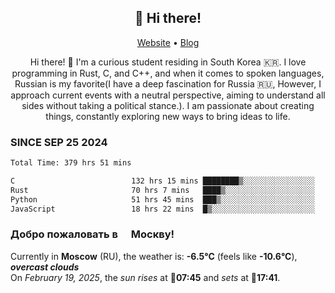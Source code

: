 <h2 align="center">👋 Hi there!</h2>
<p align="center">
  <a href="https://urdekcah.ru">Website</a> •
  <a href="https://urdekcah.blog">Blog</a>
</p>

<p align="center">
  Hi there! 👋 I'm a curious student residing in South Korea 🇰🇷. I love programming in Rust, C, and C++, and when it comes to spoken languages, Russian is my favorite(I have a deep fascination for Russia 🇷🇺, However, I approach current events with a neutral perspective, aiming to understand all sides without taking a political stance.). I am passionate about creating things, constantly exploring new ways to bring ideas to life.
</p>

### SINCE SEP 25 2024
<!--START_SECTION:waka-->
<!--LAST_WAKA_UPDATE:2025-02-18 18:29:36-->
```txt
Total Time: 379 hrs 51 mins

C                          132 hrs 15 mins ████████▒░░░░░░░░░░░░░░░░   33.85 %
Rust                       70 hrs 7 mins   ████▒░░░░░░░░░░░░░░░░░░░░   17.95 %
Python                     51 hrs 45 mins  ███▒░░░░░░░░░░░░░░░░░░░░░   13.25 %
JavaScript                 18 hrs 22 mins  █▒░░░░░░░░░░░░░░░░░░░░░░░   04.70 %
```
<!--END_SECTION:waka-->

<h3>Добро пожаловать в <img src="https://cdn-icons-png.flaticon.com/512/197/197408.png" width="13"/> Москву!</h3>

<!--START_SECTION:weather:moscow-->
<!--LAST_WEATHER_UPDATE:2025-02-19 06:29:31-->
Currently in **Moscow** (RU), the weather is: **-6.5°C** (feels like **-10.6°C**), ***overcast clouds***<br/>
On *February 19, 2025*, the *sun rises* at 🌅**07:45** and *sets* at 🌇**17:41**.
<!--END_SECTION:weather-->
